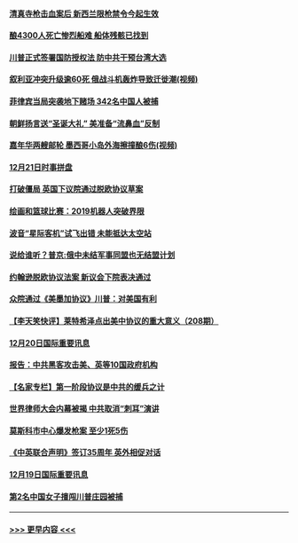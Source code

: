 #### [清真寺枪击血案后 新西兰限枪禁令今起生效](../pages/prog202/a102734655.md?t=12212001) 
#### [酿4300人死亡惨烈船难 船体残骸已找到](../pages/prog202/a102734585.md?t=12212001) 
#### [川普正式签署国防授权法 防中共干预台湾大选](../pages/prog202/a102734587.md?t=12212001) 
#### [叙利亚冲突升级逾60死 俄战斗机轰炸导致迁徙潮(视频)](../pages/prog202/a102734403.md?t=12212001) 
#### [菲律宾当局突袭地下赌场 342名中国人被捕](../pages/prog202/a102734392.md?t=12212001) 
#### [朝鲜扬言送“圣诞大礼” 美准备“流鼻血”反制](../pages/prog202/a102734387.md?t=12212001) 
#### [嘉年华两艘邮轮 墨西哥小岛外海擦撞酿6伤(视频)](../pages/prog202/a102734357.md?t=12212001) 
#### [12月21日时事拼盘](../pages/prog202/a102734213.md?t=12212001) 
#### [打破僵局 英国下议院通过脱欧协议草案](../pages/prog202/a102734197.md?t=12212001) 
#### [绘画和篮球比赛：2019机器人突破界限](../pages/prog202/a102734175.md?t=12212001) 
#### [波音“星际客机”试飞出错 未能抵达太空站](../pages/prog202/a102734149.md?t=12212001) 
#### [说给谁听？普京:俄中未结军事同盟也无结盟计划](../pages/prog202/a102734128.md?t=12212001) 
#### [约翰逊脱欧协议法案 新议会下院表决通过](../pages/prog202/a102734008.md?t=12212001) 
#### [众院通过《美墨加协议》川普：对美国有利](../pages/prog202/a102733996.md?t=12212001) 
#### [【李天笑快评】莱特希泽点出美中协议的重大意义（208期）](../pages/prog202/a102733955.md?t=12212001) 
#### [12月20日国际重要讯息](../pages/prog202/a102733811.md?t=12212001) 
#### [报告：中共黑客攻击美、英等10国政府机构](../pages/prog202/a102733695.md?t=12212001) 
#### [【名家专栏】第一阶段协议是中共的缓兵之计](../pages/prog202/a102733104.md?t=12212001) 
#### [世界律师大会内幕被揭 中共取消“刺耳”演讲](../pages/prog202/a102733621.md?t=12212001) 
#### [莫斯科市中心爆发枪案 至少1死5伤](../pages/prog202/a102733367.md?t=12212001) 
#### [《中英联合声明》签订35周年 英外相促对话](../pages/prog202/a102733192.md?t=12212001) 
#### [12月19日国际重要讯息](../pages/prog202/a102732934.md?t=12212001) 
#### [第2名中国女子擅闯川普庄园被捕](../pages/prog202/a102732884.md?t=12212001) 

----
#### [ >>> 更早内容 <<< ](../indexes/prog202-earlier.md)
